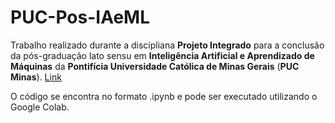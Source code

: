 # PUC-Pos-IAeML
Trabalho realizado durante a discipliana **Projeto Integrado** para a conclusão da pós-graduação lato sensu em **Inteligência Artificial e Aprendizado de Máquinas** da **Pontifícia Universidade Católica de Minas Gerais** (**PUC Minas**). [Link](https://www.pucminas.br/PucVirtual/Pos-Graduacao/Paginas/Inteligencia-Artificial-e-Aprendizado-de-Maquina.aspx)

O código se encontra no formato .ipynb e pode ser executado utilizando o Google Colab. 
